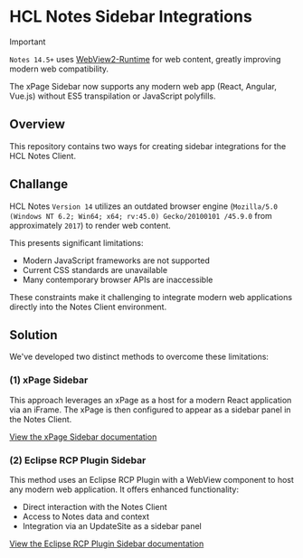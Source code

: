 # HCL Notes Sidebar Integrations

> [!IMPORTANT]  
> `Notes 14.5+` uses [WebView2-Runtime](https://developer.microsoft.com/de-de/microsoft-edge/webview2) for web content, greatly improving modern web compatibility.
>
> The xPage Sidebar now supports any modern web app (React, Angular, Vue.js) without ES5 transpilation or JavaScript polyfills.
 
## Overview

This repository contains two ways for creating sidebar integrations for the HCL Notes Client.

## Challange

HCL Notes `Version 14` utilizes an outdated browser engine (`Mozilla/5.0 (Windows NT 6.2; Win64; x64; rv:45.0) Gecko/20100101 /45.9.0` from approximately `2017`) to render web content. 

This presents significant limitations:

- Modern JavaScript frameworks are not supported
- Current CSS standards are unavailable
- Many contemporary browser APIs are inaccessible

These constraints make it challenging to integrate modern web applications directly into the Notes Client environment.

## Solution

We've developed two distinct methods to overcome these limitations:

### (1) xPage Sidebar 

This approach leverages an xPage as a host for a modern React application via an iFrame. The xPage is then configured to appear as a sidebar panel in the Notes Client.

[View the xPage Sidebar documentation](/xpage-sidebar/README.md)

### (2) Eclipse RCP Plugin Sidebar

This method uses an Eclipse RCP Plugin with a WebView component to host any modern web application. It offers enhanced functionality:

- Direct interaction with the Notes Client
- Access to Notes data and context
- Integration via an UpdateSite as a sidebar panel

[View the Eclipse RCP Plugin Sidebar documentation](/eclipse-plugin-sidebar/README.md)